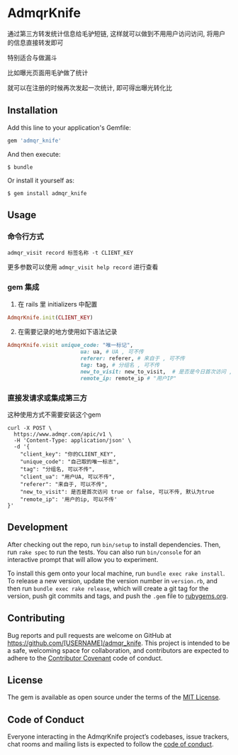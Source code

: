 # AdmqrKnife

通过第三方转发统计信息给毛驴短链, 这样就可以做到不用用户访问访问, 将用户的信息直接转发即可

特别适合与做漏斗 

比如曝光页面用毛驴做了统计 

就可以在注册的时候再次发起一次统计, 即可得出曝光转化比

## Installation

Add this line to your application's Gemfile:

```ruby
gem 'admqr_knife'
```

And then execute:

    $ bundle

Or install it yourself as:

    $ gem install admqr_knife

## Usage

### 命令行方式

`admqr_visit record 标签名称 -t CLIENT_KEY`

更多参数可以使用 `admqr_visit help record` 进行查看 


### gem 集成

1. 在 rails 里 initializers 中配置 

```ruby
AdmqrKnife.init(CLIENT_KEY)
```

2. 在需要记录的地方使用如下语法记录

```ruby
AdmqrKnife.visit unique_code: "唯一标记",
                       ua: ua, # UA , 可不传
                       referer: referer, # 来自于 , 可不传
                       tag: tag, # 分组名 , 可不传
                       new_to_visit: new_to_visit,  # 是否是今日首次访问 , 可不传, 默认是
                       remote_ip: remote_ip # "用户IP"
```

### 直接发请求或集成第三方

这种使用方式不需要安装这个gem

```
curl -X POST \
  https://www.admqr.com/apic/v1 \
  -H 'Content-Type: application/json' \
  -d '{
	"client_key": "你的CLIENT_KEY",
	"unique_code": "自己取的唯一标志",
    "tag": "分组名, 可以不传",
	"client_ua": "用户UA, 可以不传",
	"referer": "来自于, 可以不传",
    "new_to_visit": 是否是首次访问 true or false, 可以不传, 默认为true
    "remote_ip": '用户的ip, 可以不传'
}'
```

## Development

After checking out the repo, run `bin/setup` to install dependencies. Then, run `rake spec` to run the tests. You can also run `bin/console` for an interactive prompt that will allow you to experiment.

To install this gem onto your local machine, run `bundle exec rake install`. To release a new version, update the version number in `version.rb`, and then run `bundle exec rake release`, which will create a git tag for the version, push git commits and tags, and push the `.gem` file to [rubygems.org](https://rubygems.org).

## Contributing

Bug reports and pull requests are welcome on GitHub at https://github.com/[USERNAME]/admqr_knife. This project is intended to be a safe, welcoming space for collaboration, and contributors are expected to adhere to the [Contributor Covenant](http://contributor-covenant.org) code of conduct.

## License

The gem is available as open source under the terms of the [MIT License](https://opensource.org/licenses/MIT).

## Code of Conduct

Everyone interacting in the AdmqrKnife project’s codebases, issue trackers, chat rooms and mailing lists is expected to follow the [code of conduct](https://github.com/[USERNAME]/admqr_knife/blob/master/CODE_OF_CONDUCT.md).
